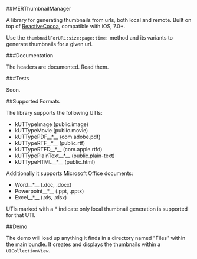 ##MERThumbnailManager

A library for generating thumbnails from urls, both local and remote. Built on top of [ReactiveCocoa](https://github.com/ReactiveCocoa/ReactiveCocoa), compatible with iOS, 7.0+.

Use the `thumbnailForURL:size:page:time:` method and its variants to generate thumbnails for a given url.

###Documentation

The headers are documented. Read them.

###Tests

Soon.

##Supported Formats

The library supports the following UTIs:

* kUTTypeImage (public.image)
* kUTTypeMovie (public.movie)
* kUTTypePDF__*__ (com.adobe.pdf)
* kUTTypeRTF__*__ (public.rtf)
* kUTTypeRTFD__*__ (com.apple.rtfd)
* kUTTypePlainText__*__ (public.plain-text)
* kUTTypeHTML__*__ (public.html)

Additionally it supports Microsoft Office documents:

* Word__*__ (.doc, .docx)
* Powerpoint__*__ (.ppt, .pptx)
* Excel__*__ (.xls, .xlsx)

UTIs marked with a * indicate only local thumbnail generation is supported for that UTI.

##Demo

The demo will load up anything it finds in a directory named "Files" within the main bundle. It creates and displays the thumbnails within a `UICollectionView`.